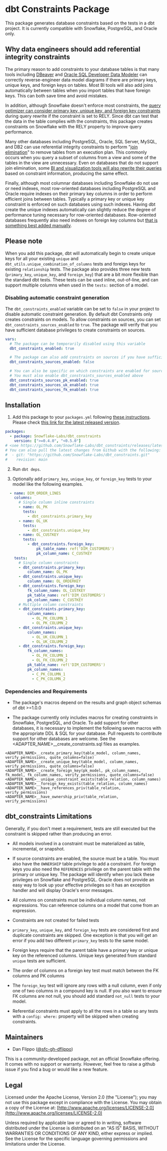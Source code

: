 # dbt Constraints Package

This package generates database constraints based on the tests in a dbt project. It is currently compatible with Snowflake, PostgreSQL, and Oracle only.

## Why data engineers should add referential integrity constraints

The primary reason to add constraints to your database tables is that many tools including [DBeaver](https://dbeaver.io) and [Oracle SQL Developer Data Modeler](https://community.snowflake.com/s/article/How-To-Customizing-Oracle-SQL-Developer-Data-Modeler-SDDM-to-Support-Snowflake-Variant) can correctly reverse-engineer data model diagrams if there are primary keys, unique keys, and foreign keys on tables. Most BI tools will also add joins automatically between tables when you import tables that have foreign keys. This can both save time and avoid mistakes.

In addition, although Snowflake doesn't enforce most constraints, the [query optimizer can consider primary key, unique key, and foreign key constraints](https://docs.snowflake.com/en/sql-reference/constraints-properties.html?#extended-constraint-properties) during query rewrite if the constraint is set to RELY. Since dbt can test that the data in the table complies with the constraints, this package creates constraints on Snowflake with the RELY property to improve query performance.

Many other databases including PostgreSQL, Oracle, SQL Server, MySQL, and DB2 can use referential integrity constraints to perform "[join elimination](https://blog.jooq.org/join-elimination-an-essential-optimiser-feature-for-advanced-sql-usage/)" to remove tables from an execution plan. This commonly occurs when you query a subset of columns from a view and some of the tables in the view are unnecessary. Even on databases that do not support join elimination, some [BI and visualization tools will also rewrite their queries](https://docs.snowflake.com/en/user-guide/table-considerations.html#referential-integrity-constraints) based on constraint information, producing the same effect.

Finally, although most columnar databases including Snowflake do not use or need indexes, most row-oriented databases including PostgreSQL and Oracle require indexes on their primary key columns in order to perform efficient joins between tables. Typically a primary key or unique key constraint is enforced on such databases using such indexes. Having dbt create the unique indexes automatically can slightly reduce the degree of performance tuning necessary for row-oriented databases. Row-oriented databases frequently also need indexes on foreign key columns but [that is something best added manually](https://docs.getdbt.com/reference/resource-configs/postgres-configs#indexes).

## Please note

When you add this package, dbt will automatically begin to create unique keys for all your existing `unique` and `dbt_utils.unique_combination_of_columns` tests and foreign keys for existing `relationship` tests. The package also provides three new tests (`primary_key`, `unique_key`, and `foreign_key`) that are a bit more flexible than the standard dbt tests. These tests can be used inline, out-of-line, and can support multiple columns when used in the `tests:` section of a model.

### Disabling automatic constraint generation

The `dbt_constraints_enabled` variable can be set to `false` in your project to disable automatic constraint generation. By default dbt Constraints only creates constraints on models. To allow constraints on sources, you can set `dbt_constraints_sources_enabled` to `true`. The package will verify that you have sufficient database privileges to create constraints on sources.

```yml
vars:
  # The package can be temporarily disabled using this variable
  dbt_constraints_enabled: true

  # The package can also add constraints on sources if you have sufficient privileges
  dbt_constraints_sources_enabled: false

  # You can also be specific on which constraints are enabled for sources
  # You must also enable dbt_constraints_sources_enabled above
  dbt_constraints_sources_pk_enabled: true
  dbt_constraints_sources_uk_enabled: true
  dbt_constraints_sources_fk_enabled: true
```

## Installation

1. Add this package to your `packages.yml` following [these instructions](https://docs.getdbt.com/docs/building-a-dbt-project/package-management/). Please check [this link for the latest released version](https://github.com/Snowflake-Labs/dbt_constraints/releases/latest).
```yml
packages:
  - package: Snowflake-Labs/dbt_constraints
    version: [">=0.4.0", "<0.5.0"]
# <see https://github.com/Snowflake-Labs/dbt_constraints/releases/latest> for the latest version tag.
# You can also pull the latest changes from Github with the following:
#  - git: "https://github.com/Snowflake-Labs/dbt_constraints.git"
#    revision: main
```

2. Run `dbt deps`.

3. Optionally add `primary_key`, `unique_key`, or `foreign_key` tests to your model like the following examples.
```yml
  - name: DIM_ORDER_LINES
    columns:
      # Single column inline constraints
      - name: OL_PK
        tests:
          - dbt_constraints.primary_key
      - name: OL_UK
        tests:
          - dbt_constraints.unique_key
      - name: OL_CUSTKEY
        tests:
          - dbt_constraints.foreign_key:
              pk_table_name: ref('DIM_CUSTOMERS')
              pk_column_name: C_CUSTKEY
    tests:
      # Single column constraints
      - dbt_constraints.primary_key:
          column_name: OL_PK
      - dbt_constraints.unique_key:
          column_name: OL_ORDERKEY
      - dbt_constraints.foreign_key:
          fk_column_name: OL_CUSTKEY
          pk_table_name: ref('DIM_CUSTOMERS')
          pk_column_name: C_CUSTKEY
      # Multiple column constraints
      - dbt_constraints.primary_key:
          column_names:
            - OL_PK_COLUMN_1
            - OL_PK_COLUMN_2
      - dbt_constraints.unique_key:
          column_names:
            - OL_UK_COLUMN_1
            - OL_UK_COLUMN_2
      - dbt_constraints.foreign_key:
          fk_column_names:
            - OL_FK_COLUMN_1
            - OL_FK_COLUMN_2
          pk_table_name: ref('DIM_CUSTOMERS')
          pk_column_names:
            - C_PK_COLUMN_1
            - C_PK_COLUMN_2
```

### Dependencies and Requirements

* The package's macros depend on the results and graph object schemas of dbt >=1.0.0

* The package currently only includes macros for creating constraints in Snowflake, PostgreSQL, and Oracle. To add support for other databases, it is necessary to implement the following seven macros with the appropriate DDL & SQL for your database. Pull requests to contribute support for other databases are welcome. See the <ADAPTER_NAME>__create_constraints.sql files as examples.

```
<ADAPTER_NAME>__create_primary_key(table_model, column_names, verify_permissions, quote_columns=false)
<ADAPTER_NAME>__create_unique_key(table_model, column_names, verify_permissions, quote_columns=false)
<ADAPTER_NAME>__create_foreign_key(pk_model, pk_column_names, fk_model, fk_column_names, verify_permissions, quote_columns=false)
<ADAPTER_NAME>__unique_constraint_exists(table_relation, column_names)
<ADAPTER_NAME>__foreign_key_exists(table_relation, column_names)
<ADAPTER_NAME>__have_references_priv(table_relation, verify_permissions)
<ADAPTER_NAME>__have_ownership_priv(table_relation, verify_permissions)
```

## dbt_constraints Limitations

Generally, if you don't meet a requirement, tests are still executed but the constraint is skipped rather than producing an error.

- All models involved in a constraint must be materialized as table, incremental, or snapshot.

-  If source constraints are enabled, the source must be a table. You must also have the `OWNERSHIP` table privilege to add a constraint. For foreign keys you also need the `REFERENCES` privilege on the parent table with the primary or unique key. The package will identify when you lack these privileges on Snowflake and PostgreSQL. Oracle does not provide an easy way to look up your effective privileges so it has an exception handler and will display Oracle's error messages.

- All columns on constraints must be individual column names, not expressions. You can reference columns on a model that come from an expression.

- Constraints are not created for failed tests

- `primary_key`, `unique_key`, and `foreign_key` tests are considered first and duplicate constraints are skipped. One exception is that you will get an error if you add two different `primary_key` tests to the same model.

- Foreign keys require that the parent table have a primary key or unique key on the referenced columns. Unique keys generated from standard `unique` tests are sufficient.

- The order of columns on a foreign key test must match between the FK columns and PK columns

- The `foreign_key` test will ignore any rows with a null column, even if only one of two columns in a compound key is null. If you also want to ensure FK columns are not null, you should add standard `not_null` tests to your model.

- Referential constraints must apply to all the rows in a table so any tests with a `config: where:` property will be skipped when creating constraints.

## Maintainers

- Dan Flippo ([@sfc-gh-dflippo](https://github.com/sfc-gh-dflippo))

This is a community-developed package, not an official Snowflake offering. It comes with no support or warranty. However, feel free to raise a github issue if you find a bug or would like a new feature.

## Legal

Licensed under the Apache License, Version 2.0 (the "License"); you may not use this package except in compliance with the License. You may obtain a copy of the License at: [http://www.apache.org/licenses/LICENSE-2.0](http://www.apache.org/licenses/LICENSE-2.0)

Unless required by applicable law or agreed to in writing, software distributed under the License is distributed on an "AS IS" BASIS, WITHOUT WARRANTIES OR CONDITIONS OF ANY KIND, either express or implied. See the License for the specific language governing permissions and limitations under the License.
